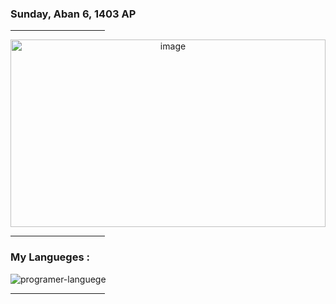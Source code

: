 <div display="table">
  <h3 color="blue" > Sunday, Aban 6, 1403 AP </h3>
  <div width="30%">
  <hr width="30%" height="1px">
</div>
</div>
  <div align="center" background-color="red" height="300px" width="100%" >
  <img src="programming.jpg" alt="image" height="300px" width="100%" border-radius="20%" />
</div>
<div width="30%">
  <hr width="30%" height="1px">
</div>
<h3> My Langueges : </h3>
<img src="https://skillicons.dev/icons?i=html,css,bootstrap,js,docker,git,github,laravel,react" alt="programer-languege">
<div width="30%" align="strat">
  <hr width="30%" height="1px">
</div>
